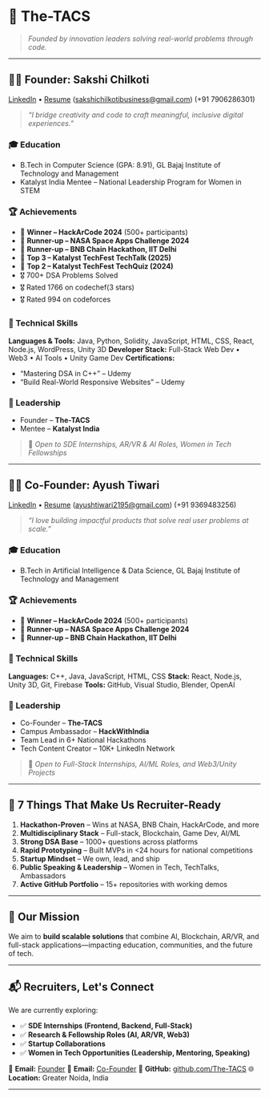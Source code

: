 # 💼 The-TACS
> *Founded by innovation leaders solving real-world problems through code.*

---

## 👩‍💻 Founder: Sakshi Chilkoti

[LinkedIn](https://www.linkedin.com/in/sakshi-chilkoti-278252285/) • [Resume](https://drive.google.com/file/d/1HEJq3xNQgp651Zm4E26HCNkGEyi9PI8Z/view?usp=sharing) (sakshichilkotibusiness@gmail.com)  (+91 7906286301) 


> *“I bridge creativity and code to craft meaningful, inclusive digital experiences.”*

### 🎓 Education

* B.Tech in Computer Science (GPA: 8.91), GL Bajaj Institute of Technology and Management
* Katalyst India Mentee – National Leadership Program for Women in STEM

### 🏆 Achievements

* 🥇 **Winner – HackArCode 2024** (500+ participants)
* 🥈 **Runner-up – NASA Space Apps Challenge 2024**
* 🏅 **Runner-up – BNB Chain Hackathon, IIT Delhi**
* 🥉 **Top 3 – Katalyst TechFest TechTalk (2025)**
* 🥉 **Top 2 – Katalyst TechFest TechQuiz (2024)**
* 🎖️ 700+ DSA Problems Solved
* 🎖️ Rated 1766 on codechef(3 stars)
* 🎖️ Rated 994 on codeforces

### 🔧 Technical Skills

**Languages & Tools:** Java, Python, Solidity, JavaScript, HTML, CSS, React, Node.js, WordPress, Unity 3D
**Developer Stack:** Full-Stack Web Dev • Web3 • AI Tools • Unity Game Dev
**Certifications:**

* “Mastering DSA in C++” – Udemy
* “Build Real-World Responsive Websites” – Udemy


### 🧠 Leadership

* Founder – **The-TACS**
*  Mentee – **Katalyst India**


> 💼 *Open to SDE Internships, AR/VR & AI Roles, Women in Tech Fellowships*

---

## 👨‍💻 Co-Founder: Ayush Tiwari

[LinkedIn](https://www.linkedin.com/in/ayush-tiwari-67b904308/) • [Resume](https://drive.google.com/file/d/1bMvF7Jswsn-p56CkalezyJOEI2OennHC/view?usp=sharing)
 (ayushtiwari2195@gmail.com)  (+91 9369483256) 


> *“I love building impactful products that solve real user problems at scale.”*

### 🎓 Education

* B.Tech in Artificial Intelligence & Data Science, GL Bajaj Institute of Technology and Management

### 🏆 Achievements

* 🥇 **Winner – HackArCode 2024** (500+ participants)
* 🥈 **Runner-up – NASA Space Apps Challenge 2024**
* 🏅 **Runner-up – BNB Chain Hackathon, IIT Delhi**


### 🔧 Technical Skills

**Languages:** C++, Java, JavaScript, HTML, CSS
**Stack:** React, Node.js, Unity 3D, Git, Firebase
**Tools:** GitHub, Visual Studio, Blender, OpenAI


### 🧠 Leadership

* Co-Founder – **The-TACS**
* Campus Ambassador – **HackWithIndia**
* Team Lead in 6+ National Hackathons
* Tech Content Creator – 10K+ LinkedIn Network

> 💼 *Open to Full-Stack Internships, AI/ML Roles, and Web3/Unity Projects*

---

## 🧠 7 Things That Make Us Recruiter-Ready

1. **Hackathon-Proven** – Wins at NASA, BNB Chain, HackArCode, and more
2. **Multidisciplinary Stack** – Full-stack, Blockchain, Game Dev, AI/ML
3. **Strong DSA Base** – 1000+ questions across platforms
4. **Rapid Prototyping** – Built MVPs in <24 hours for national competitions
5. **Startup Mindset** – We own, lead, and ship
6. **Public Speaking & Leadership** – Women in Tech, TechTalks, Ambassadors
7. **Active GitHub Portfolio** – 15+ repositories with working demos

---

## 🧩 Our Mission

We aim to **build scalable solutions** that combine AI, Blockchain, AR/VR, and full-stack applications—impacting education, communities, and the future of tech.

---

## 📬 Recruiters, Let's Connect

We are currently exploring:

* ✅ **SDE Internships (Frontend, Backend, Full-Stack)**
* ✅ **Research & Fellowship Roles (AI, AR/VR, Web3)**
* ✅ **Startup Collaborations**
* ✅ **Women in Tech Opportunities (Leadership, Mentoring, Speaking)**

📩 **Email:** [Founder](mailto:sakshichilkotibusiness@gmail.com)
📩 **Email:** [Co-Founder](mailto:ayushtiwari2195@gmail.com)
🔗 **GitHub:** [github.com/The-TACS](https://github.com/The-TACS)
🌐 **Location:** Greater Noida, India

---




